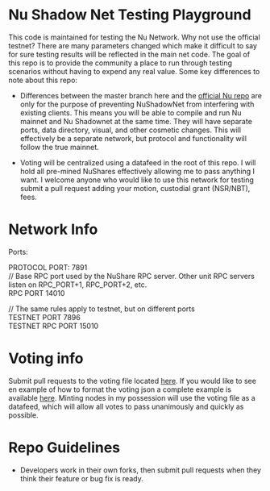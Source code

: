 
Nu Shadow Net Testing Playground
==================================

This code is maintained for testing the Nu Network. Why not use the official testnet? There are many parameters changed which make it difficult to say for sure testing results will be reflected in the main net code. The goal of this repo is to provide the community a place to run through testing scenarios without having to expend any real value. Some key differences to note about this repo:

* Differences between the master branch here and the [official Nu repo](https://bitbucket.org/JordanLeePeershares/Nubit)  are only for the purpose of preventing NuShadowNet from interfering with existing clients. This means you will be able to compile and run Nu mainnet and Nu Shadownet at the same time. They will have separate ports, data directory, visual, and other cosmetic changes. This will effectively be a separate network, but protocol and functionality will follow the true mainnet.

* Voting will be centralized using a datafeed in the root of this repo. I will hold all pre-mined NuShares effectively allowing me to pass anything I want. I welcome anyone who would like to use this network for testing submit a pull request adding your motion, custodial grant (NSR/NBT), fees.

# Network Info

Ports:

PROTOCOL PORT: 7891  
// Base RPC port used by the NuShare RPC server. Other unit RPC servers listen on RPC_PORT+1, RPC_PORT+2, etc.  
RPC PORT         14010  
  
// The same rules apply to testnet, but on different ports  
TESTNET PORT      7896  
TESTNET RPC PORT 15010  
  
# Voting info

Submit pull requests to the voting file located [here](https://github.com/CoinGame/NuShadowTestnet/blob/nushadownet/shadownet.vote). If you would like to see en example of how to format the voting json a complete example is available [here](https://github.com/CoinGame/NuShadowTestnet/blob/nushadownet/sample.vote). Minting nodes in my possession will use the voting file as a datafeed, which will allow all votes to pass unanimously and quickly as possible.
  
# Repo Guidelines

* Developers work in their own forks, then submit pull requests when they think their feature or bug fix is ready.
